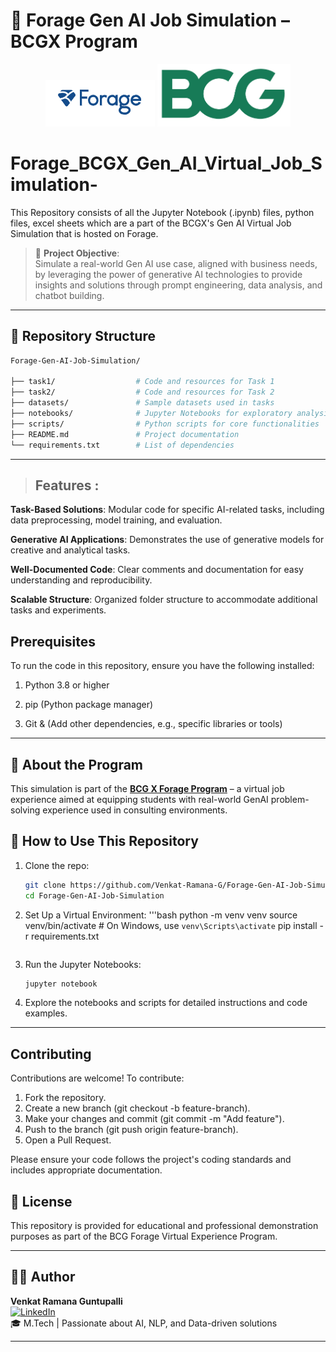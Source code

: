 # 📘 Forage Gen AI Job Simulation – BCGX Program

<div align="center">
<img src="https://github.com/ADVAIT135/Forage_BCGX_Gen_AI_Virtual_Job_Simulation-/blob/f8817969c667dddc33502a889a1095ce936d1750/Forage.PNG?raw=True" alt="Forage" >
<img src="https://github.com/ADVAIT135/Forage_BCGX_Gen_AI_Virtual_Job_Simulation-/blob/f8817969c667dddc33502a889a1095ce936d1750/BCG_MONOGRAM_RGB_GREEN.png?raw=true" height = 100px  alt="CommonWealth BCG">
</div>

# Forage_BCGX_Gen_AI_Virtual_Job_Simulation-
This Repository consists of all the Jupyter Notebook (.ipynb) files, python files, excel sheets which are a part of the BCGX's Gen AI Virtual Job Simulation that is hosted on Forage.

> 🎯 **Project Objective**:  
> Simulate a real-world Gen AI use case, aligned with business needs, by leveraging the power of generative AI technologies to provide insights and solutions through prompt engineering, data analysis, and chatbot building.

---

## 📁 Repository Structure

```bash
Forage-Gen-AI-Job-Simulation/

├── task1/                  # Code and resources for Task 1
├── task2/                  # Code and resources for Task 2
├── datasets/               # Sample datasets used in tasks
├── notebooks/              # Jupyter Notebooks for exploratory analysis
├── scripts/                # Python scripts for core functionalities
├── README.md               # Project documentation
└── requirements.txt        # List of dependencies
```
---
> ## Features :

**Task-Based Solutions**: Modular code for specific AI-related tasks, including data preprocessing, model training, and evaluation.

**Generative AI Applications**: Demonstrates the use of generative models for creative and analytical tasks.

**Well-Documented Code**: Clear comments and documentation for easy understanding and reproducibility.

**Scalable Structure**: Organized folder structure to accommodate additional tasks and experiments.

## Prerequisites

To run the code in this repository, ensure you have the following installed:

  1) Python 3.8 or higher

  2) pip (Python package manager)

  3) Git & (Add other dependencies, e.g., specific libraries or tools)
---

## 💼 About the Program

This simulation is part of the [**BCG X Forage Program**](https://www.theforage.com/) – a virtual job experience aimed at equipping students with real-world GenAI problem-solving experience used in consulting environments.


## 📌 How to Use This Repository

1. Clone the repo:
   ```bash
   git clone https://github.com/Venkat-Ramana-G/Forage-Gen-AI-Job-Simulation.git
   cd Forage-Gen-AI-Job-Simulation
   ```

2. Set Up a Virtual Environment: 
'''bash
   python -m venv venv
   source venv/bin/activate  # On Windows, use `venv\Scripts\activate`
   pip install -r requirements.txt
   ```

3. Run the Jupyter Notebooks:
   ```bash
   jupyter notebook
   ```

4. Explore the notebooks and scripts for detailed instructions and code examples.

---

## Contributing

Contributions are welcome! To contribute:

1) Fork the repository.
2) Create a new branch (git checkout -b feature-branch).
3) Make your changes and commit (git commit -m "Add feature").
4) Push to the branch (git push origin feature-branch).
5) Open a Pull Request.

Please ensure your code follows the project's coding standards and includes appropriate documentation.

## 📄 License

This repository is provided for educational and professional demonstration purposes as part of the BCG Forage Virtual Experience Program.

---

## 🙋‍♂️ Author

**Venkat Ramana Guntupalli**  
[![LinkedIn](https://img.shields.io/badge/LinkedIn-VenkatRamana-blue?logo=linkedin)](https://www.linkedin.com/in/venkat-ramana-guntupalli/)  
🎓 M.Tech | Passionate about AI, NLP, and Data-driven solutions

---
